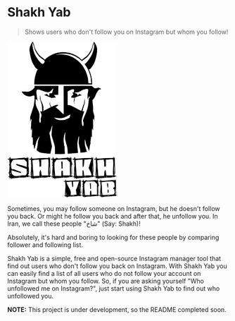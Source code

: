 ﻿# Shakh Yab

> Shows users who don't follow you on Instagram but whom you follow!

<img src="https://github.com/ehsan-mohammadi/ShakhYab/blob/master/ShakhYab/images/logo-shakhyab.png" width="250"/>

Sometimes, you may follow someone on Instagram, but he doesn't follow you back. Or might he follow you back and after that, he unfollow you. In Iran, we call these people "شاخ" (Say: Shakh)!

Absolutely, it's hard and boring to looking for these people by comparing follower and following list.

Shakh Yab is a simple, free and open-source Instagram manager tool that find out users who don't follow you back on Instagram. With Shakh Yab you can easily find a list of all users who do not follow your account on Instagram but whom you follow. So, if you are asking yourself "Who unfollowed me on Instagram?", just start using Shakh Yab to find out who unfollowed you.

**NOTE:** This project is under development, so the README completed soon.